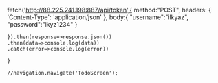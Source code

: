 fetch('http://88.225.241.198:887/api/token',{
    method:"POST",
    headers: { 'Content-Type': 'application/json' },
    body:{ 
      "username":"ilkyaz",
      "password":"lkyz1234"
      }

    }).then(response=>response.json())
    .then(data=>console.log(data))
    .catch(error=>console.log(error))

    } 

    //navigation.navigate('TodoScreen');